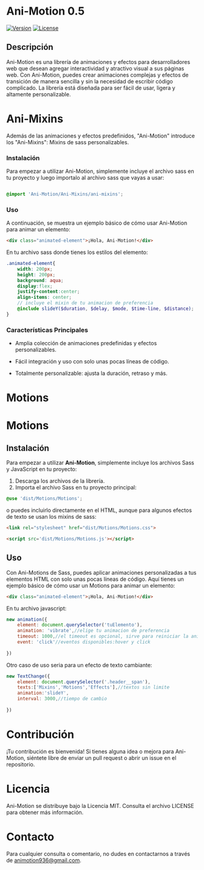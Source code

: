 # Ani-Motion 0.5

[![Version](https://img.shields.io/badge/version-0.5-blue)](https://github.com/isidro936/Ani-Motion)
[![License](https://img.shields.io/badge/license-MIT-green)](https://opensource.org/licenses/MIT)

## Descripción

Ani-Motion es una librería de animaciones y efectos para desarrolladores web que desean agregar interactividad y atractivo visual a sus páginas web. Con Ani-Motion, puedes crear animaciones complejas y efectos de transición de manera sencilla y sin la necesidad de escribir código complicado. La librería está diseñada para ser fácil de usar, ligera y altamente personalizable.


# Ani-Mixins

Además de las animaciones y efectos predefinidos, "Ani-Motion" introduce los "Ani-Mixins": Mixins de sass personalizables.

### Instalación
Para empezar a utilizar Ani-Motion, simplemente incluye el archivo sass en tu proyecto y luego importalo al archivo sass que vayas a usar:

``` scss

@import 'Ani-Motion/Ani-Mixins/ani-mixins';

```
### Uso

A continuación, se muestra un ejemplo básico de cómo usar Ani-Motion para animar un elemento:

``` html
<div class="animated-element">¡Hola, Ani-Motion!</div>
```

En tu archivo sass donde tienes los estilos del elemento:

``` scss
.animated-element{
    width: 200px;
    height: 200px;
    background: aqua;
    display:flex;
    justify-content:center;
    align-items: center;
    // incluye el mixin de tu animacion de preferencia
    @include slideY($duration, $delay, $mode, $time-line, $distance);
}

```
### Características Principales

* Amplia colección de animaciones predefinidas y efectos personalizables.

* Fácil integración y uso con solo unas pocas líneas de código.

* Totalmente personalizable: ajusta la duración, retraso y más.

# Motions

# Motions


## Instalación

Para empezar a utilizar **Ani-Motion**, simplemente incluye los archivos Sass y JavaScript en tu proyecto:

1. Descarga los archivos de la librería.
2. Importa el archivo Sass en tu proyecto principal:

```scss
@use 'dist/Motions/Motions';
```
o puedes incluirlo directamente en el HTML, aunque para algunos efectos de texto se usan los mixins de sass:

```html
<link rel="stylesheet" href="dist/Motions/Motions.css">
```

```html
<script src='dist/Motions/Motions.js'></script>
```

## Uso

Con Ani-Motions de Sass, puedes aplicar animaciones personalizadas a tus elementos HTML con solo unas pocas líneas de código. Aquí tienes un ejemplo básico de cómo usar un Motions para animar un elemento:

```html
<div class="animated-element">¡Hola, Ani-Motion!</div>

```

En tu archivo javascript:

```javascript
new animation({
    element: document.querySelector('tuElemento'),
    animation: 'vibrate',//elige tu animacion de preferencia
    timeout: 1000,//el timeout es opcional, sirve para reiniciar la animación
    event: 'click'//eventos disponibles:hover y click
    
})
```
Otro caso de uso seria para un efecto de texto cambiante:

```javascript
new TextChange({
    element: document.querySelector('.header__span'),
    texts:['Mixins','Motions','Effects'],//textos sin limite
    animation:'slideY',
    interval: 3000,//tiempo de cambio
    
})
```
# Contribución

¡Tu contribución es bienvenida! Si tienes alguna idea o mejora para Ani-Motion, siéntete libre de enviar un pull request o abrir un issue en el repositorio.

# Licencia
Ani-Motion se distribuye bajo la Licencia MIT. Consulta el archivo LICENSE para obtener más información.

# Contacto

Para cualquier consulta o comentario, no dudes en contactarnos a través de animotion936@gmail.com.




